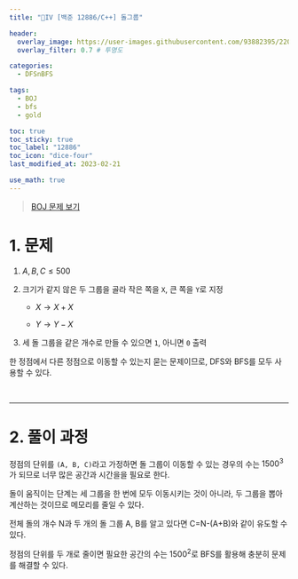 ```yaml
---
title: "💛IV [백준 12886/C++] 돌그룹"

header:
  overlay_image: https://user-images.githubusercontent.com/93882395/220328176-85e29e88-ff18-4786-acf3-68ffd237f140.png
  overlay_filter: 0.7 # 투명도

categories:
  - DFSnBFS

tags:
  - BOJ
  - bfs
  - gold

toc: true
toc_sticky: true
toc_label: "12886"
toc_icon: "dice-four"
last_modified_at: 2023-02-21

use_math: true
---
```




> [BOJ 문제 보기](https://www.acmicpc.net/problem/12886)



# 1. 문제

1. $A, B, C \leq 500$

2. 크기가 같지 않은 두 그룹을 골라 작은 쪽을 `X`, 큰 쪽을 `Y`로 지정

   * $X \rightarrow X + X$

   * $Y \rightarrow Y - X$

3. 세 돌 그룹을 같은 개수로 만들 수 있으면 `1`, 아니면 `0` 출력

한 정점에서 다른 정점으로 이동할 수 있는지 묻는 문제이므로, DFS와 BFS를 모두 사용할 수 있다.

<br>

---

# 2. 풀이 과정

정점의 단위를 `(A, B, C)`라고 가정하면 돌 그룹이 이동할 수 있는 경우의 수는 $1500^{3}$가 되므로 너무 많은 공간과 시간을을 필요로 한다.

돌이 움직이는 단계는 세 그룹을 한 번에 모두 이동시키는 것이 아니라, 두 그룹을 뽑아 계산하는 것이므로 메모리를 줄일 수 있다.

전체 돌의 개수 N과 두 개의 돌 그룹 A, B를 알고 있다면 C=N-(A+B)와 같이 유도할 수 있다.

정점의 단위를 두 개로 줄이면 필요한 공간의 수는 $1500^{2}$로 BFS를 활용해 충분히 문제를 해결할 수 있다.
